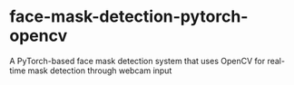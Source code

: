 # face-mask-detection-pytorch-opencv
A PyTorch-based face mask detection system that uses OpenCV for real-time mask detection through webcam input
